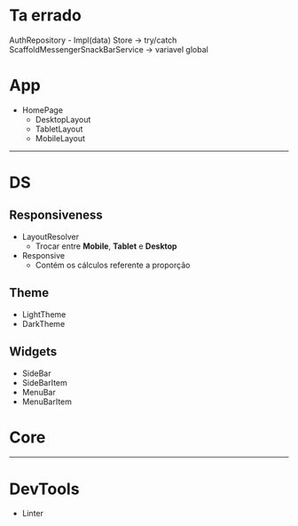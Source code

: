 # Ta errado

AuthRepository - Impl(data)
Store -> try/catch
ScaffoldMessengerSnackBarService -> variavel global

# App

- HomePage
  - DesktopLayout
  - TabletLayout
  - MobileLayout

---

# DS

## Responsiveness

- LayoutResolver
  - Trocar entre **Mobile**, **Tablet** e **Desktop**
- Responsive
  - Contém os cálculos referente a proporção

## Theme

- LightTheme
- DarkTheme

## Widgets

- SideBar
- SideBarItem
- MenuBar
- MenuBarItem

# Core

---

# DevTools

- Linter
